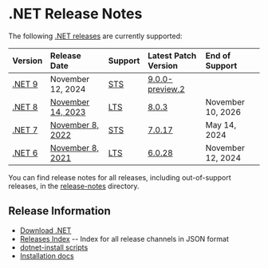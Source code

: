 # .NET Release Notes

The following [.NET releases](../releases.md) are currently supported:

|  Version  | Release Date | Support | Latest Patch Version | End of Support |
| :-- | :-- | :-- | :-- | :-- |
| [.NET 9](9.0/README.md) | November 12, 2024 | [STS][policies] | [9.0.0-preview.2][9.0.0-preview.2] |  |
| [.NET 8](8.0/README.md) | [November 14, 2023](https://devblogs.microsoft.com/dotnet/announcing-dotnet-8/) | [LTS][policies] | [8.0.3][8.0.3] | November 10, 2026 |
| [.NET 7](7.0/README.md) | [November 8, 2022](https://devblogs.microsoft.com/dotnet/announcing-dotnet-7/) | [STS][policies] | [7.0.17][7.0.17] | May 14, 2024 |
| [.NET 6](6.0/README.md) | [November 8, 2021](https://devblogs.microsoft.com/dotnet/announcing-net-6/) | [LTS][policies] | [6.0.28][6.0.28]  | November 12, 2024 |

You can find release notes for all releases, including out-of-support releases, in the [release-notes](.) directory.

[9.0.0-preview.2]: 9.0/preview/preview2/9.0.0-preview.2.md
[8.0.3]: 8.0/8.0.3/8.0.3.md
[7.0.17]: 7.0/7.0.17/7.0.17.md
[6.0.28]: 6.0/6.0.28/6.0.28.md

## Release Information

* [Download .NET](https://dotnet.microsoft.com/download/dotnet)
* [Releases Index][releases-index.json] -- Index for all release channels in JSON format
* [dotnet-install scripts](https://learn.microsoft.com/dotnet/core/tools/dotnet-install-script)
* [Installation docs](https://learn.microsoft.com/dotnet/core/install/)

[releases-index.json]: https://dotnetcli.blob.core.windows.net/dotnet/release-metadata/releases-index.json
[policies]: ../release-policies.md
